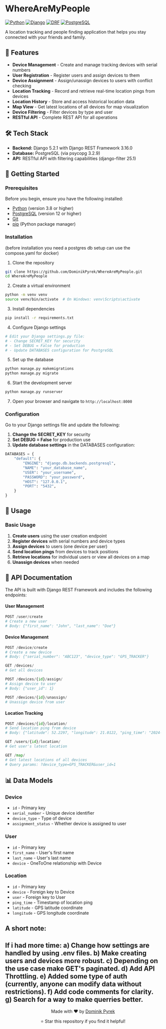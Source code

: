 # WhereAreMyPeople

[![Python](https://img.shields.io/badge/Python-3.8+-blue.svg)](https://python.org)
[![Django](https://img.shields.io/badge/Django-5.2.1-green.svg)](https://djangoproject.com)
[![DRF](https://img.shields.io/badge/DRF-3.16.0-red.svg)](https://django-rest-framework.org)
[![PostgreSQL](https://img.shields.io/badge/PostgreSQL-12+-blue.svg)](https://postgresql.org)

A location tracking and people finding application that helps you stay connected with your friends and family.

## 🚀 Features

- **Device Management** - Create and manage tracking devices with serial numbers
- **User Registration** - Register users and assign devices to them
- **Device Assignment** - Assign/unassign devices to users with conflict checking
- **Location Tracking** - Record and retrieve real-time location pings from devices
- **Location History** - Store and access historical location data
- **Map View** - Get latest locations of all devices for map visualization
- **Device Filtering** - Filter devices by type and user
- **RESTful API** - Complete REST API for all operations

## 🛠️ Tech Stack

- **Backend:** Django 5.2.1 with Django REST Framework 3.16.0
- **Database:** PostgreSQL (via psycopg 3.2.9)
- **API:** RESTful API with filtering capabilities (django-filter 25.1)

## 🚦 Getting Started

### Prerequisites

Before you begin, ensure you have the following installed:
- [Python](https://python.org/) (version 3.8 or higher)
- [PostgreSQL](https://postgresql.org/) (version 12 or higher)
- [Git](https://git-scm.com/)
- [pip](https://pip.pypa.io/) (Python package manager)

### Installation
(before installation you need a postgres db setup can use the compose.yaml for docker)

1. Clone the repository
```bash
git clone https://github.com/DominikPyrek/WhereAreMyPeople.git
cd WhereAreMyPeople
```

2. Create a virtual environment
```bash
python -m venv venv
source venv/bin/activate  # On Windows: venv\Scripts\activate
```

3. Install dependencies
```bash
pip install -r requirements.txt
```

4. Configure Django settings
```bash
# Edit your Django settings.py file:
# - Change SECRET_KEY for security
# - Set DEBUG = False for production
# - Update DATABASES configuration for PostgreSQL
```

5. Set up the database
```bash
python manage.py makemigrations
python manage.py migrate
```

6. Start the development server
```bash
python manage.py runserver
```

7. Open your browser and navigate to `http://localhost:8000`

### Configuration

Go to your Django settings file and update the following:

1. **Change the SECRET_KEY** for security
2. **Set DEBUG = False** for production use
3. **Update database settings** in the DATABASES configuration:

```python
DATABASES = {
    "default": {
        "ENGINE": "django.db.backends.postgresql",
        "NAME": "your_database_name",
        "USER": "your_username", 
        "PASSWORD": "your_password",
        "HOST": "127.0.0.1",
        "PORT": "5432",
    }
}
```

## 📖 Usage

### Basic Usage

1. **Create users** using the user creation endpoint
2. **Register devices** with serial numbers and device types
3. **Assign devices** to users (one device per user)
4. **Send location pings** from devices to track positions
5. **Retrieve locations** for individual users or view all devices on a map
6. **Unassign devices** when needed

## 🔧 API Documentation

The API is built with Django REST Framework and includes the following endpoints:

#### User Management
```python
POST /user/create
# Create a new user
# Body: {"first_name": "John", "last_name": "Doe"}
```

#### Device Management  
```python
POST /device/create
# Create a new device
# Body: {"serial_number": "ABC123", "device_type": "GPS_TRACKER"}

GET /devices/
# Get all devices

POST /devices/{id}/assign/
# Assign device to user
# Body: {"user_id": 1}

POST /devices/{id}/unassign/ 
# Unassign device from user
```

#### Location Tracking
```python
POST /devices/{id}/location/
# Send location ping from device
# Body: {"latitude": 52.2297, "longitude": 21.0122, "ping_time": "2024-01-01T12:00:00Z"}

GET /users/{id}/location/
# Get user's latest location

GET /map/
# Get latest locations of all devices
# Query params: ?device_type=GPS_TRACKER&user_id=1
```

## 📊 Data Models

### Device
- `id` - Primary key
- `serial_number` - Unique device identifier
- `device_type` - Type of device
- `assignment_status` - Whether device is assigned to user

### User  
- `id` - Primary key
- `first_name` - User's first name
- `last_name` - User's last name
- `device` - OneToOne relationship with Device

### Location
- `id` - Primary key
- `device` - Foreign key to Device
- `user` - Foreign key to User
- `ping_time` - Timestamp of location ping
- `latitude` - GPS latitude coordinate
- `longitude` - GPS longitude coordinate


## A short note:

If i had more time: 
a) Change how settings are handled by using .env files.
b) Make creating users and devices more robust.
c) Depending on the use case make GET's paginated.
d) Add API Throttling.
e) Added some type of auth (currently, anyone can modify data without restrictions).
f) Add code comments for clarity.
g) Search for a way to make querries better.
---

<div align="center">
  <p>Made with ❤️ by <a href="https://github.com/DominikPyrek">Dominik Pyrek</a></p>
  <p>⭐ Star this repository if you find it helpful!</p>
</div>
